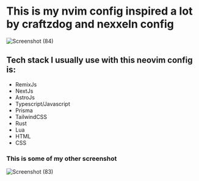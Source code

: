 # This is my nvim config inspired a lot by craftzdog and nexxeln config
![Screenshot (84)](https://user-images.githubusercontent.com/73578698/206838074-385f8646-0aba-489e-879e-0f5adec3e2b3.png)

## Tech stack I usually use with this neovim config is:
- RemixJs
- NextJs
- AstroJs
- Typescript/Javascript
- Prisma
- TailwindCSS
- Rust
- Lua
- HTML
- CSS

### This is some of my other screenshot
![Screenshot (83)](https://user-images.githubusercontent.com/73578698/206838076-0028d952-c7f6-42a2-a201-ff36ab244e98.png)
